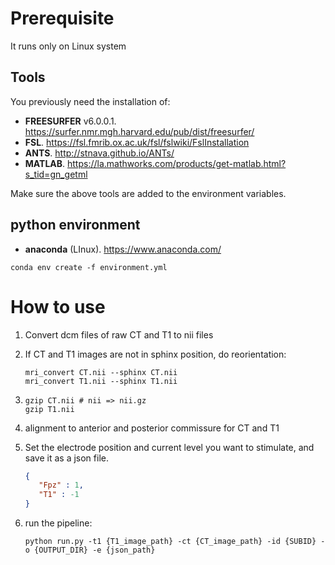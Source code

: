 # Prerequisite

It runs only on Linux system

## Tools

You previously need the installation of:

 - **FREESURFER** v6.0.0.1. https://surfer.nmr.mgh.harvard.edu/pub/dist/freesurfer/  
 - **FSL**. https://fsl.fmrib.ox.ac.uk/fsl/fslwiki/FslInstallation 
 - **ANTS**. http://stnava.github.io/ANTs/
 - **MATLAB**. https://la.mathworks.com/products/get-matlab.html?s_tid=gn_getml 

Make sure the above tools are added to the environment variables.

## python environment

* **anaconda** (LInux). https://www.anaconda.com/

```shell
conda env create -f environment.yml
```
# How to use

1. Convert dcm files of raw CT and T1  to nii files

2. If CT and T1 images are not in sphinx position, do reorientation:

   ```shell
   mri_convert CT.nii --sphinx CT.nii
   mri_convert T1.nii --sphinx T1.nii
   ```

3. ```shell
   gzip CT.nii # nii => nii.gz
   gzip T1.nii
   ```

4. alignment to anterior and posterior commissure for CT and T1

5. Set the electrode position and current level you want to stimulate, and save it as a json file.

   ```json
   {
      "Fpz" : 1, 
      "T1" : -1
   }
   ```

6. run the pipeline:

   ```shell
   python run.py -t1 {T1_image_path} -ct {CT_image_path} -id {SUBID} -o {OUTPUT_DIR} -e {json_path}
   ```
